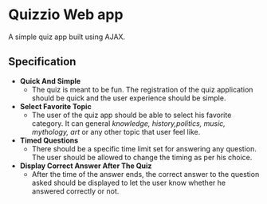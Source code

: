 # Quizzio Web app

A simple quiz app built using AJAX.

## Specification

- **Quick And Simple**
  - The quiz is meant to be fun. The registration of the quiz application should be quick and the user experience should be simple.
- **Select Favorite Topic**
  - The user of the quiz app should be able to select his favorite category. It can general _knowledge, history,politics, music, mythology, art_ or any other topic that user feel like.
- **Timed Questions**
  - There should be a specific time limit set for answering any question. The user should be allowed to change the timing as per his choice.
- **Display Correct Answer After The Quiz**
  - After the time of the answer ends, the correct answer to the question asked should be displayed to let the user know whether he answered correctly or not.
